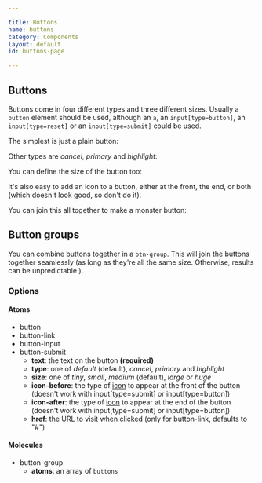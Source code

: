 ```yaml
---

title: Buttons
name: buttons
category: Components
layout: default
id: buttons-page

---
```


## Buttons

Buttons come in four different types and three different sizes. Usually a `button` element should be used, although an `a`, an `input[type=button]`, an `input[type=reset]` or an `input[type=submit]` could be used.

The simplest is just a plain button:

<script>
component("button", { "text": "Click me" });
component("button-link", { "text": "Go here", "href": "http://google.com" });
component("button-input", { "text": "Send" });
component("button-reset", { "text": "Reset" });
component("button-submit", { "text": "Submit" });
</script>

Other types are _cancel_, _primary_ and _highlight_:

<script>
component("button", { "text": "Cancel", "type": "cancel" });
component("button", { "text": "Click this!", "type": "primary" });
component("button", { "text": "Or this", "type": "highlight" });
</script>

You can define the size of the button too:

<script>
component("button", { "text": "Tiny button", "size": "tiny" });
component("button", { "text": "Small button", "size": "small" });
component("button", { "text": "Medium button", "size": "medium" });
component("button", { "text": "Large button", "size": "large" });
component("button", { "text": "Huge button", "size": "huge" });
</script>

It's also easy to add an icon to a button, either at the front, the end, or both (which doesn't look good, so don't do it).

<script>
component("button", { "text": "Like", "icon-before": "heart" });
component("button", { "text": "Play", "icon-after": "media-play" });
component("button", { "text": "Please don't do this", "icon-before": "musical-note", "icon-after": "person" });
</script>

You can join this all together to make a monster button:

<script>
component("button", { "text": "Look at me!", "icon-after": "thumb-up", "size": "large", "type": "primary" });
</script>

## Button groups

You can combine buttons together in a `btn-group`. This will join the buttons together seamlessly (as long as they're all the same size. Otherwise, results can be unpredictable.).

<script>
component("button-group", { atoms: [
  { "button": { "text": "Back" } },
  { "button": { "type": "warning", "text": "Help", "icon-after": "shield" } },
  { "button": { "text": "Next" } }
]});
component("button-group", { atoms: [
  { "button": { "text": "Back", "size": "large" } },
  { "button": { "type": "cancel", "text": "Help", "icon-after": "command", "size": "large" } },
  { "button": { "type": "highlight", "text": "Next", "size": "large" } }
]});
</script>

### Options

#### Atoms

* button
* button-link
* button-input
* button-submit
  * **text**: the text on the button **(required)**
  * **type**: one of _default_ (default), _cancel_, _primary_ and _highlight_
  * **size**: one of _tiny_, _small_, _medium_ (default), _large_ or _huge_
  * **icon-before**: the type of [icon](icons.html) to appear at the front of the button (doesn't work with input[type=submit] or input[type=button])
  * **icon-after**: the type of [icon](icons.html) to appear at the end of the button (doesn't work with input[type=submit] or input[type=button])
  * **href**: the URL to visit when clicked (only for button-link, defaults to "#")

#### Molecules

* button-group
  * **atoms**: an array of `buttons`
